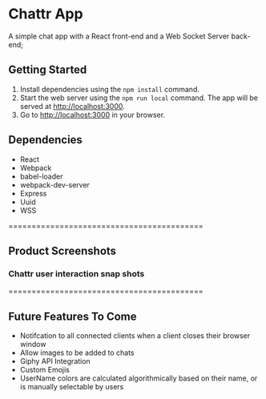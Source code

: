 # Chattr App

A simple chat app with a React front-end and a Web Socket Server back-end;


## Getting Started

1. Install dependencies using the `npm install` command.
2. Start the web server using the `npm run local` command. The app will be served at <http://localhost:3000>.
3. Go to <http://localhost:3000> in your browser.

## Dependencies

- React
- Webpack
- babel-loader
- webpack-dev-server
- Express
- Uuid
- WSS

==========================================

## Product Screenshots

### Chattr user interaction snap shots

==========================================

## Future Features To Come

- Notifcation to all connected clients when a client closes their browser window
- Allow images to be added to chats
- Giphy API Integration
- Custom Emojis
- UserName colors are calculated algorithmically based on their name, or is manually selectable by users
